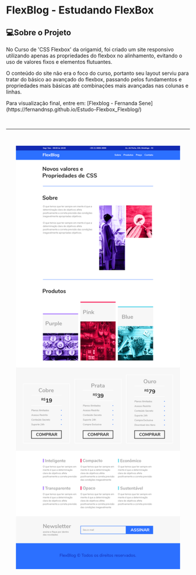 <div>
	<h1>FlexBlog - Estudando FlexBox</h1>
</div>

## 💻Sobre o Projeto
<p>No Curso de 'CSS Flexbox' da origamid, foi criado um site responsivo utilizando apenas as propriedades do flexbox no alinhamento, evitando o uso de valores fixos e elementos flutuantes. </p>
<p>O conteúdo do site não era o foco do curso, portanto seu layout serviu para tratar do básico ao avançado do flexbox, passando pelos fundamentos e propriedades mais básicas até combinações mais avançadas nas colunas e linhas. </p>

<p>Para visualização final, entre em: [Flexblog - Fernanda Sene](https://fernandnsp.github.io/Estudo-Flexbox_Flexblog/)</p>

<br>
<hr>
<br>

<p align="center">
	<img src="./assets/img/layout-projeto.png" width="450px" alt="Notebook e celular com representação final do projeto" title="Projeto finalizado dev.finances">
</p>
